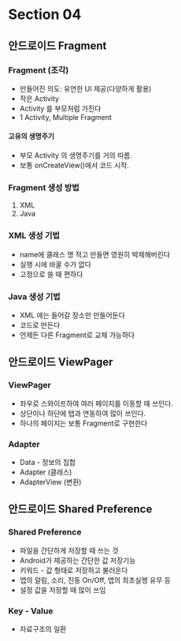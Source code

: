 # Section 04
## 안드로이드 Fragment
### Fragment (조각)
* 만들어진 의도: 유연한 UI 제공(다양하게 활용)
* 작은 Activity
* Activity 를 부모처럼 가진다
* 1 Activity, Multiple Fragment
#### 고유의 생명주기
* 부모 Activity 의 생명주기를 거의 따름.
* 보통 onCreateView()에서 코드 시작.

### Fragment 생성 방법
1. XML
2. Java
### XML 생성 기법
* name에 클래스 명 적고 만들면 영원히 박제해버린다
* 실행 시에 바꿀 수가 없다
* 고정으로 쓸 때 편하다

### Java 생성 기법
* XML 에는 들어갈 장소만 만들어둔다
* 코드로 만든다
* 언제든 다른 Fragment로 교체 가능하다

## 안드로이드 ViewPager
### ViewPager
* 좌우로 스와이프하여 여러 페이지를 이동할 때 쓰인다.
* 상단이나 하단에 탭과 연동하여 많이 쓰인다.
* 하나의 페이지는 보통 Fragment로 구현한다

### Adapter
* Data - 정보의 집합
* Adapter (클래스)
* AdapterView (변환)

## 안드로이드 Shared Preference
### Shared Preference
* 파일을 간단하게 저장할 때 쓰는 것
* Android가 제공하는 간단한 값 저장기능
* 키워드 - 값 형태로 저장하고 불러온다
* 앱의 알림, 소리, 진동 On/Off, 앱의 최초실행 유무 등
* 설정 값을 저장할 때 많이 쓰임

### Key - Value
* 자료구조의 일환







